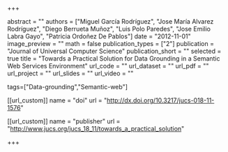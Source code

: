 +++

abstract = ""
authors = ["Miguel García Rodríguez", "Jose María Alvarez Rodríguez", "Diego Berrueta Muñoz", "Luis Polo Paredes", "Jose Emilio Labra Gayo", "Patricia Ordoñez De Pablos"]
date = "2012-11-01"
image_preview = ""
math = false
publication_types = ["2"]
publication = "Journal of Universal Computer Science"
publication_short = ""
selected = true
title = "Towards a Practical Solution for Data Grounding in a Semantic Web Services Environment"
url_code = ""
url_dataset = ""
url_pdf = ""
url_project = ""
url_slides = ""
url_video = ""

tags=["Data-grounding","Semantic-web"]

[[url_custom]]
name = "doi"
url = "http://dx.doi.org/10.3217/jucs-018-11-1576"

[[url_custom]]
name = "publisher"
url = "http://www.jucs.org/jucs_18_11/towards_a_practical_solution"


+++


